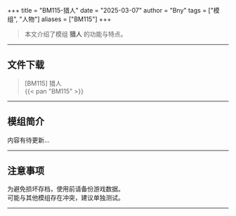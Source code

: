 +++
title = "BM115-猎人"
date = "2025-03-07"
author = "Bny"
tags = ["模组", "人物"]
aliases = ["BM115"]
+++

> 本文介绍了模组 **猎人** 的功能与特点。

---

## 文件下载

> [BM115] 猎人  
{{< pan "BM115" >}}  

---

## 模组简介

>  
内容有待更新...  

---

## 注意事项

>  
为避免损坏存档，使用前请备份游戏数据。  
可能与其他模组存在冲突，建议单独测试。  

---

